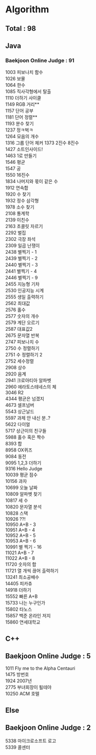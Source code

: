 # Algorithm

## Total : 98


## Java

### Baekjoon Online Judge : 91

1003 피보나치 함수   
1026 보물   
1064 한수   
1085 직사각형에서 탈출   
1110 더하기 사이클  
1149 RGB 거리**    
1157 단어 공부  
1181 단어 정렬**   
1193 분수 찾기   
1237 정ㅋ벅ㅋ  
1264 모음의 개수     
1316 그룹 단어 체커 
1373 2진수 8진수    
1427 소트인사이드!  
1463 1로 만들기  
1546 평균  
1547 공       
1550 16진수    
1834 나머지와 몫이 같은 수     
1912 연속합  
1920 수 찾기  
1932 정수 삼각형  
1978 소수 찾기   
2108 통계학    
2139 이친수  
2163 초콜릿 자르기   
2292 벌집  
2302 극장 좌석  
2309 일곱 난쟁이   
2438 별찍기 - 1  
2439 별찍기 - 2  
2440 별찍기 - 3  
2441 별찍기 - 4  
2446 별찍기 - 9  
2455 지능형 기차    
2530 인공지능 시계   
2555 생일 출력하기  
2562 최대값  
2576 홀수   
2577 숫자의 개수  
2579 계단 오르기  
2587 대표값2    
2675 문자열 반복  
2747 피보나치 수    
2750 수 정렬하기  
2751 수 정렬하기 2  
2752 세수정렬    
2908 상수  
2920 음계  
2941 크로아티아 알파벳     
2960 에라토스테네스의 체  
3046 R2    
4344 평균은 넘겠지  
4673 셀프넘버   
5543 상근날드   
5597 과제 안 내신 분..?    
5622 다이얼   
5717 상근이의 친구들     
5988 홀수 혹은 짝수   
8393 합  
8958 OX퀴즈  
9084 동전  
9095 1,2,3 더하기  
9316 Hello Judge   
10039 평균 점수  
10156 과자   
10699 오늘 날짜     
10809 알파벳 찾기  
10817 세 수   
10820 문자열 분석    
10828 스택    
10926 ??!     
10950 A+B - 3   
10951 A+B - 4    
10952 A+B - 5   
10953 A+B - 6   
10991 별 찍기 - 16    
11021 A+B - 7   
11022 A+B - 8    
11720 숫자의 합    
11721 열 개씩 끊어 출력하기  
13241 최소공배수   
14405 피카츄   
14918 더하기   
15552 빠른 A+B   
15733 나는 누구인가   
15802 타노스  
15857 백준 온라인 저지   
15860 연세대학교  

## C++

## Baekjoon Online Judge : 5

1011 Fly me to the Alpha Centauri   
1475 방번호   
1924 2007년   
2775 부녀회장이 퇼테야   
10250 ACM 호텔

## Else

## Baekjoon Online Judge : 2

5338 마이크로소프트 로고   
5339 콜센터     
